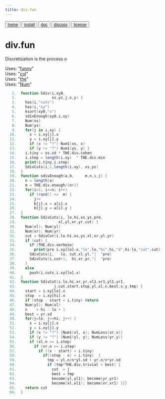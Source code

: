 ```yaml
---
title: div.fun
---
```


<button class="button button1"><a href="/fun/index">home</a></button>   <button class="button button2"><a href="/fun/INSTALL">install</a></button>   <button class="button button1"><a href="/fun/ABOUT">doc</a></button>   <button class="button button2"><a href="http://github.com/timm/fun/issues">discuss</a></button>    <button class="button button1"><a href="/fun/license">license</a></button> <br>



# div.fun

Discretization is the process o

Uses:  "[funny](funny)"<br>
Uses:  "[col](col)"<br>
Uses:  "[the](the)"<br>
Uses:  "[Num](Num)"<br>

```awk
   1.  function Sdiv(i,xy0,
   2.                xs,ys,j,x,y) {
   3.    has(i,"cuts")
   4.    has(i,"xy")
   5.    ksort(xy0,"x")
   6.    sdivEnough(xy0,i.xy)
   7.    Num(xs)
   8.    Num(ys)
   9.    for(j in i.xy) {
  10.      x = i.xy[j].x
  11.      y = i.xy[j].y
  12.      if (x != "?") Num1(xs, x)
  13.      if (y != "?") Num1(ys, y) }
  14.    i.tiny = xs.sd * THE.div.cohen
  15.    i.step = length(i.xy)  ^ THE.div.min
  16.    print(i.tiny,i.step)
  17.    SdivCuts(i,1,length(i.xy), xs,ys)
  18.  }
  19.  function sdivEnough(a,b,     m,n,i,j) {
  20.    n = length(a)
  21.    m = THE.div.enough/(n+1)
  22.    for(i=1; i<=n; i++) 
  23.      if (rand() <=  m) {
  24.        j++
  25.        b[j].x = a[i].x
  26.        b[j].y = a[i].y }
  27.  }
  28.  function SdivCuts(i, lo,hi,xs,ys,pre,
  29.                   xl,yl,xr,yr,cut) {
  30.    Num(xl); Num(yl)
  31.    Num(xr); Num(yr)
  32.    cut = SdivCut(i,lo,hi,xs,ys,xl,xr,yl,yr) 
  33.    if (cut) {
  34.      if (THE.div.verbose)
  35.        print(pre i.xy[lo].x,"lo",lo,"hi",hi,"d",hi-lo,"cut",cut)
  36.      SdivCuts(i,   lo, cut,xl,yl,"|  "pre)
  37.      SdivCuts(i,cut+1,  hi,xr,yr,"|  "pre)
  38.    } 
  39.    else
  40.      push(i.cuts,i.xy[lo].x)
  41.  }
  42.  function SdivCut(i,lo,hi,xr,yr,xl1,xr1,yl1,yr1,
  43.                 j,cut,start,stop,yl,xl,n,best,x,y,tmp) {
  44.    start = i.xy[lo].x
  45.    stop  = i.xy[hi].x
  46.    if (stop - start < i.tiny) return
  47.    Num(yl); Num(xl)
  48.    n    = hi - lo + 1
  49.    best = yr.sd
  50.    for(j=lo; j<=hi; j++) {
  51.      x = i.xy[j].x
  52.      y = i.xy[j].y
  53.      if (x != "?") {Num1(xl, x); NumLess(xr,x)}
  54.      if (y != "?") {Num1(yl, y); NumLess(yr,y)} 
  55.      if (xl.n >= i.step)
  56.        if (xr.n >= i.step)
  57.          if ((x - start) > i.tiny) 
  58.            if((stop - x) > i.tiny)  {
  59.              tmp = yl.n/n*yl.sd + yr.n/n*yr.sd
  60.              if (tmp*THE.div.trivial < best) {
  61.                cut  = j
  62.                best = tmp
  63.                become(yl,yl1); become(yr,yr1)
  64.                become(xl,xl1); become(xr,xr1) }}}
  65.    return cut
  66.  }
```
